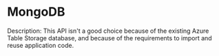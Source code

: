 # MongoDB

Description: This API isn't a good choice because of the existing Azure Table Storage database, and because of the requirements to import and reuse application code.